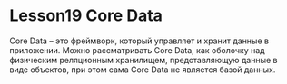# Lesson19 Core Data

Core Data – это фреймворк, который управляет и хранит данные в приложении. Можно рассматривать Core Data, как оболочку над физическим реляционным хранилищем, представляющую данные в виде объектов, при этом сама Core Data не является базой данных.
